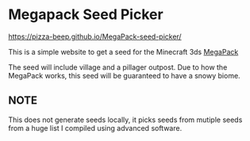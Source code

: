 # Megapack Seed Picker
https://pizza-beep.github.io/MegaPack-seed-picker/

This is a simple website to get a seed for the Minecraft 3ds [MegaPack](https://github.com/wyndchyme/mc3ds-modern)

The seed will include village and a pillager outpost.
Due to how the MegaPack works, this seed will be guaranteed to have a snowy biome.

## NOTE
This does not generate seeds locally, it picks seeds from mutiple seeds from a huge list I compiled using advanced software.
